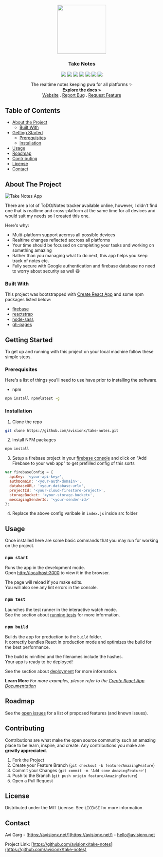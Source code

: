 <p align="center">
  <img src="https://avisionx.github.io/take-notes/icons/android-icon-192x192-dunplab-manifest-16621.png" alt="" width="160" height="160">
  <h3 align="center">Take Notes</h3>
  <p align="center"><img src="https://img.shields.io/github/workflow/status/avisionx/take-notes/Build%20and%20Deploy/master?style=flat-square"> <img src="https://img.shields.io/github/issues-raw/avisionx/take-notes?style=flat-square"> <img src="https://img.shields.io/github/languages/count/avisionx/take-notes?style=flat-square"> <img src="https://img.shields.io/github/languages/code-size/avisionx/take-notes?style=flat-square"> <img src="https://img.shields.io/github/stars/avisionx/take-notes?style=flat-square"> <img src="https://img.shields.io/github/contributors/avisionx/take-notes?style=flat-square"> <img src="https://img.shields.io/github/license/avisionx/take-notes?style=flat-square"></p>

  <p align="center">
    The realtime notes keeping pwa for all platforms ✨
    </br>
    <a href="https://github.com/avisionx/take-notes/#table-of-contents"><strong>Explore the docs »</strong></a><br/>
    <a href="https://avisionx.github.io/take-notes">Website</a>
    .
    <a href="https://github.com/avisionx/take-notes/issues">Report Bug</a>
    .
    <a href="https://github.com/avisionx/take-notes/issues">Request Feature</a>
  </p>
</p>  

<!-- TABLE OF CONTENTS -->
## Table of Contents
* [About the Project](#about-the-project)
  * [Built With](#built-with)
* [Getting Started](#getting-started)
  * [Prerequisites](#prerequisites)
  * [Installation](#installation)
* [Usage](#usage)
* [Roadmap](#roadmap)
* [Contributing](#contributing)
* [License](#license)
* [Contact](#contact)

<!-- ABOUT THE PROJECT -->
## About The Project
![Take Notes App](https://user-images.githubusercontent.com/32339251/94259263-d175a680-ff4b-11ea-9499-ac5860c900ba.gif)

There are a lot of ToDO/Notes tracker available online, however, I didn't find one that is realtime and cross-platform at the same time for all devices and would suit my needs so I created this one. 

Here's why:
* Multi-platform support accross all possible devices
* Realtime changes reflected accross all platforms
* Your time should be focused on completing your tasks and working on something amazing 
* Rather than you managing what to do next, this app helps you keep track of notes etc.
* Fully secure with Google authentication and firebase database no need to worry about security as well :smile:

### Built With
This project was bootstrapped with [Create React App](https://github.com/facebook/create-react-app) and some npm packages listed below:
* [firebase](https://www.npmjs.com/package/firebase)
* [reactstrap](https://www.npmjs.com/package/reactstrap)
* [node-sass](https://www.npmjs.com/package/node-sass)
* [gh-pages](https://www.npmjs.com/package/gh-pages)

<!-- GETTING STARTED -->
## Getting Started
To get up and running with this project on your local machine follow these simple steps.

### Prerequisites
Here's a list of things you'll need to use have prior to installing the software.
* npm
```sh
npm install npm@latest -g
```

### Installation
1. Clone the repo
```sh
git clone https://github.com/avisionx/take-notes.git
```
2. Install NPM packages
```sh
npm install
```
3. Setup a firebase project in your [firebase console](https://console.firebase.google.com/) and click on "Add Firebase to your web app" to get prefilled config of this sorts
```js
var firebaseConfig = {
  apiKey: '<your-api-key>',
  authDomain: '<your-auth-domain>',
  databaseURL: '<your-database-url>',
  projectId: '<your-cloud-firestore-project>',
  storageBucket: '<your-storage-bucket>',
  messagingSenderId: '<your-sender-id>'
};
```
4. Replace the above config varibale in `index.js` inside src folder

<!-- USAGE EXAMPLES -->
## Usage
Once installed here are some basic commands that you may run for working on the project.

### `npm start`
Runs the app in the development mode.<br />
Open [http://localhost:3000](http://localhost:3000) to view it in the browser.

The page will reload if you make edits.<br />
You will also see any lint errors in the console.

### `npm test`
Launches the test runner in the interactive watch mode.<br />
See the section about [running tests](https://facebook.github.io/create-react-app/docs/running-tests) for more information.

### `npm build`
Builds the app for production to the `build` folder.<br />
It correctly bundles React in production mode and optimizes the build for the best performance.

The build is minified and the filenames include the hashes.<br />
Your app is ready to be deployed!

See the section about [deployment](https://facebook.github.io/create-react-app/docs/deployment) for more information.

**Learn More**
_For more examples, please refer to the [Create React App Documentation](https://facebook.github.io/create-react-app/docs/getting-started)_

<!-- ROADMAP -->
## Roadmap
See the [open issues](https://github.com/avisionx/take-notes/issues) for a list of proposed features (and known issues).


<!-- CONTRIBUTING -->
## Contributing
Contributions are what make the open source community such an amazing place to be learn, inspire, and create. Any contributions you make are **greatly appreciated**.

1. Fork the Project
2. Create your Feature Branch (`git checkout -b feature/AmazingFeature`)
3. Commit your Changes (`git commit -m 'Add some AmazingFeature'`)
4. Push to the Branch (`git push origin feature/AmazingFeature`)
5. Open a Pull Request

<!-- LICENSE -->
## License
Distributed under the MIT License. See `LICENSE` for more information.

<!-- CONTACT -->
## Contact
Avi Garg - [https://avisionx.net/](https://avisionx.net/) - hello@avisionx.net

Project Link: [https://github.com/avisionx/take-notes](https://github.com/avisionx/take-notes)
